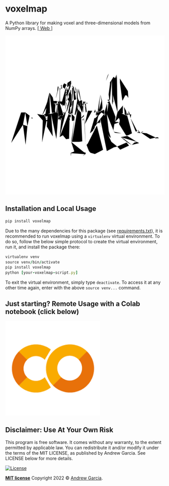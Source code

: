 # voxelmap

A Python library for making voxel and three-dimensional models from NumPy arrays. [[  Web  ]](https://andrewatcloud.com/voxelmap/)
<!-- <center><a href="https://andrewatcloud.com/voxelmap/"><img src="https://github.com/andrewrgarcia/voxelmap/blob/main/extra/voxeldog.png?raw=true" width="450"></a></center> -->
<img src="https://github.com/andrewrgarcia/voxelmap/blob/main/voxelmap.svg" width="600"></a></center>
## Installation and Local Usage 

```ruby
pip install voxelmap
```
Due to the many dependencies for this package (see [requirements.txt](./requirements.txt)), it is recommended to run voxelmap using a `virtualenv` virtual environment. To do so, follow the below simple protocol to create the virtual environment, run it, and install the package there:

```ruby 
virtualenv venv
source venv/bin/activate
pip install voxelmap
python [your-voxelmap-script.py]
```
To exit the virtual environment, simply type `deactivate`. To access it at any other time again, enter with the above `source venv...` command.

## Just starting? Remote Usage with a Colab notebook (click below)

<a href="https://colab.research.google.com/drive/1RMEMgZHlk_tKAzfS4QfXLJV9joDgdh8N?usp=sharing">
<img src="https://github.com/andrewrgarcia/powerxrd/blob/main/img/colab.png?raw=true" width="300" ></a>


## Disclaimer: Use At Your Own Risk

This program is free software. It comes without any warranty, to the extent permitted by applicable law. You can redistribute it and/or modify it under the terms of the MIT LICENSE, as published by Andrew Garcia. See LICENSE below for more details.

[![License](http://img.shields.io/:license-mit-blue.svg?style=flat-square)](http://badges.mit-license.org)

**[MIT license](./LICENSE)** Copyright 2022 © <a href="https://github.com/andrewrgarcia" target="_blank">Andrew Garcia</a>.

